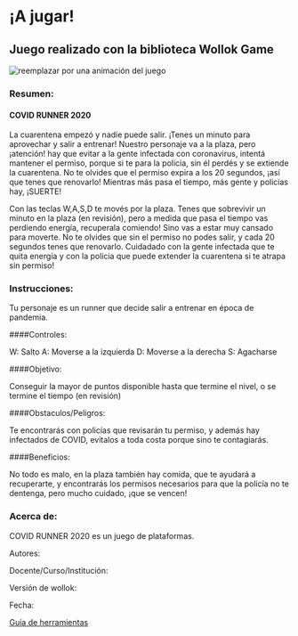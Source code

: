 # ¡A jugar! 

## Juego realizado con la biblioteca Wollok Game

![reemplazar por una animación del juego](https://d33wubrfki0l68.cloudfront.net/1ba3cf64b23a4ac786d7432121abbd782794730c/ce83b/documentacion/conceptos/images/wollokcharacter.gif)

### Resumen: 

#### COVID RUNNER 2020
La cuarentena empezó y nadie puede salir. ¡Tenes un minuto para aprovechar y salir a entrenar!
Nuestro personaje va a la plaza, pero ¡atención! hay que evitar a la gente infectada con coronavirus,
intentá mantener el permiso, porque si te para la policia, sin él perdés y se extiende la cuarentena.
No te olvides que el permiso expira a los 20 segundos, ¡así que tenes que renovarlo! 
Mientras más pasa el tiempo, más gente y policias hay, ¡SUERTE!

Con las teclas W,A,S,D te movés por la plaza. Tenes que sobrevivir un minuto en la plaza (en revisión), pero a medida que pasa el tiempo
vas perdiendo energía, recuperala comiendo! Sino vas a estar muy cansado para moverte. No te olvides que sin el permiso no
podes salir, y cada 20 segundos tenes que renovarlo. Cuidadado con la gente infectada que te quita energía y con la policia
que puede extender la cuarentena si te atrapa sin permiso!

### Instrucciones:

Tu personaje es un runner que decide salir a entrenar en época de pandemia.

####Controles: 

W: Salto
A: Moverse a la izquierda
D: Moverse a la derecha
S: Agacharse

####Objetivo: 

Conseguir la mayor de puntos disponible hasta que termine el nivel, o se termine el tiempo (en revisión) 

####Obstaculos/Peligros:

Te encontrarás con policías que revisarán tu permiso, y además hay infectados de COVID, evitalos a toda costa porque sino te contagiarás.


####Beneficios: 

No todo es malo, en la plaza también hay comida, que te ayudará a recuperarte, y encontrarás los permisos necesarios para que la policía no te dentenga, pero mucho cuidado, ¡que se vencen! 


### Acerca de:

COVID RUNNER 2020 es un juego de plataformas. 

Autores: 

Docente/Curso/Institución:

Versión de wollok:

Fecha:

[Guía de herramientas](https://www.wollok.org/documentacion/conceptos/)

